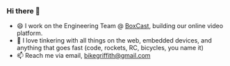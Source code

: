 ### Hi there 👋

- 😄 I work on the Engineering Team @ <a href="https://www.boxcast.com" target="_blank">BoxCast</a>, building our online video platform.
- 🔭 I love tinkering with all things on the web, embedded devices, and anything that goes fast (code, rockets, RC, bicycles, you name it)
- 📫 Reach me via email, bikegriffith@gmail.com

<!--
**bikegriffith/bikegriffith** is a ✨ _special_ ✨ repository because its `README.md` (this file) appears on your GitHub profile.

Here are some ideas to get you started:

- 🔭 I’m currently working on ...
- 🌱 I’m currently learning ...
- 👯 I’m looking to collaborate on ...
- 🤔 I’m looking for help with ...
- 💬 Ask me about ...
- 📫 How to reach me: ...
- 😄 Pronouns: ...
- ⚡ Fun fact: ...
-->
